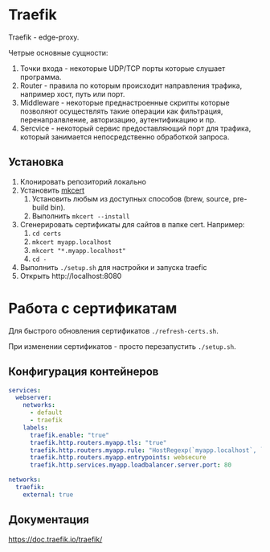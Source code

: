 # Traefik

Traefik - edge-proxy.

Четрые основные сущности:
1. Точки входа - некоторые UDP/TCP порты которые слушает программа.
1. Router - правила по которым происходит направления трафика, например хост, путь или порт.
1. Middleware - некоторые преднастроенные скрипты которые позволяют осуществлять такие операции как фильтрация, перенапралвление, авторизацию, аутентификацию и пр.
1. Sercvice - некоторый сервис предоставляющий порт для трафика, который занимается непосредственно обработкой запроса.

## Установка

1. Клонировать репозиторий локально
1. Установить [mkcert](https://github.com/FiloSottile/mkcert)
    1. Установить любым из доступных способов (brew, source, pre-build bin).
    1. Выполнить `mkcert --install`
1. Сгенерировать сертификаты для сайтов в папке cert. Например:
    1. `cd certs`
    1. `mkcert myapp.localhost`
    1. `mkcert "*.myapp.localhost"`
    1. `cd -`
1. Выполнить `./setup.sh` для настройки и запуска traefic
1. Открыть http://localhost:8080


# Работа с сертификатам

Для быстрого обновления сертификатов `./refresh-certs.sh`.

При изменении сертификатов - просто перезапустить `./setup.sh`.

## Конфигурация контейнеров

```yml
services:
  webserver:
    networks:
      - default
      - traefik
    labels:
      traefik.enable: "true"
      traefik.http.routers.myapp.tls: "true"
      traefik.http.routers.myapp.rule: "HostRegexp(`myapp.localhost`, `{subdomain:.+}.myapp.localhost`)"
      traefik.http.routers.myapp.entrypoints: websecure
      traefik.http.services.myapp.loadbalancer.server.port: 80

networks:
  traefik:
    external: true
```

## Документация

https://doc.traefik.io/traefik/
